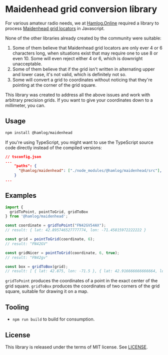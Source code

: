 # Maidenhead grid conversion library

For various amateur radio needs, we at [Hamlog.Online](https://hamlog.online) required a library to process [Maidenhead grid locators](https://en.wikipedia.org/wiki/Maidenhead_Locator_System) in Javascript.

None of the other libraries already created by the community were suitable:

1. Some of them believe that Maidenhead grid locators are only ever 4 or 6 characters long, when situations exist that may require one to use 8 or even 10. Some will even reject either 4 or 6, which is downright unacceptable.
2. Some of them believe that if the grid isn't written in alternating upper and lower case, it's not valid, which is definitely not so.
3. Some will convert a grid to coordinates without noticing that they're pointing at the corner of the grid square.

This library was created to address all the above issues and work with arbitrary precision grids. If you want to give your coordinates down to a millimeter, you can.

## Usage

```bash
npm install @hamlog/maidenhead
```

If you're using TypeScript, you might want to use the TypeScript source code directly instead of the compiled versions:

```json
// tsconfig.json
...
    "paths": {
      "@hamlog/maidenhead": ["./node_modules/@hamlog/maidenhead/src"],
    }
...
```

## Examples

```ts
import {
  gridToPoint, pointToGrid, gridToBox
} from '@hamlog/maidenhead';

const coordinate = gridToPoint("FN42GV54AX");
// result: { lat: 42.895746527777774, lon: -71.45815972222222 }

const grid = pointToGrid(coordinate, 6);
// result: "FN42GV"

const gridNicer = pointToGrid(coordinate, 6, true);
// result: "FN42gv"

const box = gridToBox(grid);
// result: [ { lat: 42.875, lon: -71.5 }, { lat: 42.916666666666664, lon: -71.41666666666667 } ]
```

`gridToPoint` produces the coordinates of a point in the exact center of the grid square. `gridToBox` produces the coordinates of two corners of the grid square, suitable for drawing it on a map.

## Tooling

+ `npm run build` to build for consumption.

## License

This library is released under the terms of MIT license. See [LICENSE](LICENSE).

